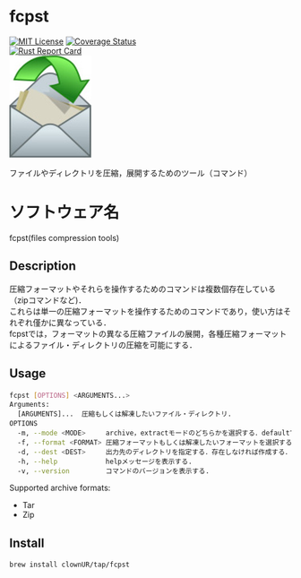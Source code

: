 # fcpst
[![MIT License](https://img.shields.io/badge/License-MIT-green)](https://github.com/clownUR/fcpst/blob/main/LICENSE)
[![Coverage Status](https://coveralls.io/repos/github/clownUR/fcpst/badge.svg?branch=main)](https://coveralls.io/github/clownUR/fcpst?branch=main)  
[![Rust Report Card](https://rust-reportcard.xuri.me/badge/github.com/clownur/fcpst)](https://rust-reportcard.xuri.me/report/github.com/clownur/fcpst)  
![logo](img/envelope.jpg)  

ファイルやディレクトリを圧縮，展開するためのツール（コマンド）

# ソフトウェア名
fcpst(files compression tools)

## Description
圧縮フォーマットやそれらを操作するためのコマンドは複数個存在している（zipコマンドなど)．  
これらは単一の圧縮フォーマットを操作するためのコマンドであり，使い方はそれぞれ僅かに異なっている．  
fcpstでは，フォーマットの異なる圧縮ファイルの展開，各種圧縮フォーマットによるファイル・ディレクトリの圧縮を可能にする．     

## Usage
```sh
fcpst [OPTIONS] <ARGUMENTS...>
Arguments:
  [ARGUMENTS]...  圧縮もしくは解凍したいファイル・ディレクトリ. 
OPTIONS
  -m, --mode <MODE>     archive，extractモードのどちらかを選択する．defaultではautoモードが実行される．
  -f, --format <FORMAT> 圧縮フォーマットもしくは解凍したいフォーマットを選択する．defaultではzipが実行される．  
  -d, --dest <DEST>     出力先のディレクトリを指定する．存在しなければ作成する．  
  -h, --help            helpメッセージを表示する.
  -v, --version         コマンドのバージョンを表示する.

```
Supported archive formats:
- Tar
- Zip

## Install

```sh
brew install clownUR/tap/fcpst
```
